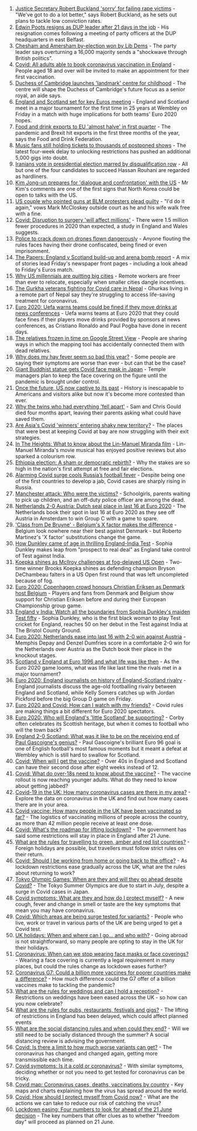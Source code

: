 1. [Justice Secretary Robert Buckland 'sorry' for failing rape victims](https://www.bbc.co.uk/news/uk-politics-57511425) - "We've got to do a lot better," says Robert Buckland, as he sets out plans to tackle low conviction rates.
2. [Edwin Poots resigns as DUP leader after 21 days in the job](https://www.bbc.co.uk/news/uk-england-essex-57521158) - His resignation comes following a meeting of party officers at the DUP headquarters in east Belfast.
3. [Chesham and Amersham by-election won by Lib Dems](https://www.bbc.co.uk/news/uk-england-beds-bucks-herts-57472032) - The party leader says overturning a 16,000 majority sends a "shockwave through British politics".
4. [Covid: All adults able to book coronavirus vaccination in England](https://www.bbc.co.uk/news/uk-57517992) - People aged 18 and over will be invited to make an appointment for their first vaccination.
5. [Duchess of Cambridge launches 'landmark' centre for childhood](https://www.bbc.co.uk/news/uk-57511122) - The centre will shape the Duchess of Cambridge's future focus as a senior royal, an aide says.
6. [England and Scotland set for key Euros meeting](https://www.bbc.co.uk/sport/football/51197603) - England and Scotland meet in a major tournament for the first time in 25 years at Wembley on Friday in a match with huge implications for both teams' Euro 2020 hopes.
7. [Food and drink exports to EU 'almost halve' in first quarter](https://www.bbc.co.uk/news/business-57518910) - The pandemic and Brexit hit exports in the first three months of the year, says the Food and Drink Federation.
8. [Music fans still holding tickets to thousands of postponed shows](https://www.bbc.co.uk/news/business-57514862) - The latest four-week delay to unlocking restrictions has pushed an additional 5,000 gigs into doubt.
9. [Iranians vote in presidential election marred by disqualification row](https://www.bbc.co.uk/news/world-middle-east-57510763) - All but one of the four candidates to succeed Hassan Rouhani are regarded as hardliners.
10. [Kim Jong-un prepares for 'dialogue and confrontation' with the US](https://www.bbc.co.uk/news/world-asia-57522278) - Mr Kim's comments are one of the first signs that North Korea could be open to talks with the US.
11. [US couple who pointed guns at BLM protesters plead guilty](https://www.bbc.co.uk/news/world-us-canada-57521756) - "I'd do it again," vows Mark McCloskey outside court as he and his wife walk free with a fine.
12. [Covid: Disruption to surgery 'will affect millions'](https://www.bbc.co.uk/news/health-57515472) - There were 1.5 million fewer procedures in 2020 than expected, a study in England and Wales suggests.
13. [Police to crack down on drones flown dangerously](https://www.bbc.co.uk/news/technology-57512513) - Anyone flouting the rules faces having their drone confiscated, being fined or even imprisonment.
14. [The Papers: England v Scotland build-up and arena bomb report](https://www.bbc.co.uk/news/blogs-the-papers-57521163) - A mix of stories lead Friday's newspaper front pages - including a look ahead to Friday's Euros match.
15. [Why US millennials are quitting big cities](https://www.bbc.co.uk/news/world-us-canada-57516592) - Remote workers are freer than ever to relocate, especially when smaller cities dangle incentives.
16. [The Gurkha veterans fighting for Covid care in Nepal](https://www.bbc.co.uk/news/world-asia-57517327) - Ghurkas living in a remote part of Nepal say they're struggling to access life-saving treatment for coronavirus.
17. [Euro 2020: Uefa warns teams could be fined if they move drinks at news conferences](https://www.bbc.co.uk/sport/football/57517337) - Uefa warns teams at Euro 2020 that they could face fines if their players move drinks provided by sponsors at news conferences, as Cristiano Ronaldo and Paul Pogba have done in recent days.
18. [The relatives frozen in time on Google Street View](https://www.bbc.co.uk/news/technology-57511055) - People are sharing ways in which the mapping tool has accidentally connected them with dead relatives.
19. [Why does my hay fever seem so bad this year?](https://www.bbc.co.uk/news/newsbeat-57484580) - Some people are saying their symptoms are worse than ever - but can that be the case?
20. [Giant Buddhist statue gets Covid face mask in Japan](https://www.bbc.co.uk/news/world-asia-57511335) - Temple managers plan to keep the face covering on the figure until the pandemic is brought under control.
21. [Once the future, US now captive to its past](https://www.bbc.co.uk/news/world-us-canada-57517781) - History is inescapable to Americans and visitors alike but now it's become more contested than ever.
22. [Why the twins who had everything 'fell apart'](https://www.bbc.co.uk/news/uk-england-cambridgeshire-57088395) - Sam and Chris Gould died four months apart, leaving their parents asking what could have saved them.
23. [Are Asia's Covid 'winners' entering shaky new territory?](https://www.bbc.co.uk/news/world-asia-57492961) - The places that were best at keeping Covid at bay are now struggling with their exit strategies.
24. [In The Heights: What to know about the Lin-Manuel Miranda film](https://www.bbc.co.uk/news/entertainment-arts-57356251) - Lin-Manuel Miranda's movie musical has enjoyed positive reviews but also sparked a colourism row.
25. [Ethiopia election: A sham or democratic rebirth?](https://www.bbc.co.uk/news/world-africa-57467645) - Why the stakes are so high in the nation's first attempt at free and fair elections.
26. [Alarming Covid surge cools Russia’s football fever](https://www.bbc.co.uk/news/world-europe-57511355) - Despite being one of the first countries to develop a jab, Covid cases are sharply rising in Russia.
27. [Manchester attack: Who were the victims?](https://www.bbc.co.uk/news/uk-40012738) - Schoolgirls, parents waiting to pick up children, and an off-duty police officer are among the dead.
28. [Netherlands 2-0 Austria: Dutch seal place in last 16 at Euro 2020](https://www.bbc.co.uk/sport/football/51197582) - The Netherlands book their spot in last 16 at Euro 2020 as they see off Austria in Amsterdam to win Group C with a game to spare.
29. ['Class from De Bruyne' - Belgium's X factor makes the difference](https://www.bbc.co.uk/sport/football/57520900) - Belgium look nowhere near their best against Denmark - but Roberto Martinez's 'X factor' substitutions change the game.
30. [How Dunkley came of age in thrilling England-India Test](https://www.bbc.co.uk/sport/cricket/57516260) - Sophia Dunkley makes leap from "prospect to real deal" as England take control of Test against India.
31. [Koepka shines as McIlroy challenges at fog-delayed US Open](https://www.bbc.co.uk/sport/golf/57501497) - Two-time winner Brooks Koepka shines as defending champion Bryson DeChambeau falters in a US Open first round that was left uncompleted because of fog.
32. [Euro 2020: Copenhagen crowd honours Christian Eriksen as Denmark host Belgium](https://www.bbc.co.uk/sport/av/football/57518496) - Players and fans from Denmark and Belgium show support for Christian Eriksen before and during their European Championship group game.
33. [England v India: Watch all the boundaries from Sophia Dunkley's maiden Test fifty](https://www.bbc.co.uk/sport/av/cricket/57514576) - Sophia Dunkley, who is the first black woman to play Test cricket for England, reaches 50 on her debut in the Test against India at The Bristol County Ground.
34. [Euro 2020: Netherlands ease into last 16 with 2-0 win against Austria](https://www.bbc.co.uk/sport/av/football/57521252) - Memphis Depay and Denzel Dumfries score in a comfortable 2-0 win for the Netherlands over Austria as the Dutch book their place in the knockout stages.
35. [Scotland v England at Euro 1996 and what life was like then](https://www.bbc.co.uk/news/newsbeat-57334461) - As the Euro 2020 game looms, what was life like last time the rivals met in a major tournament?
36. [Euro 2020: England journalists on history of England-Scotland rivalry](https://www.bbc.co.uk/sport/av/football/57505176) - England journalists discuss the age-old footballing rivalry between England and Scotland, while Kelly Somers catches up with Jordan Pickford before the big Group D game on Friday.
37. [Euro 2020 and Covid: How can I watch with my friends?](https://www.bbc.co.uk/news/uk-57386719) - Covid rules are making things a bit different for Euro 2020 spectators.
38. [Euro 2020: Who will England's 'little Scotland' be supporting?](https://www.bbc.co.uk/news/uk-england-northamptonshire-57504032) - Corby often celebrates its Scottish heritage, but when it comes to football who will the town back?
39. [England 2-0 Scotland: What was it like to be on the receiving end of Paul Gascoigne's genius?](https://www.bbc.co.uk/sport/football/52915690) - Paul Gascoigne's brilliant Euro 96 goal is one of English football's most famous moments but it meant a defeat at Wembley which is still hard to swallow for Scotland.
40. [Covid: When will I get the vaccine?](https://www.bbc.co.uk/news/health-55045639) - Over 40s in England and Scotland can have their second dose after eight weeks instead of 12.
41. [Covid: What do over-18s need to know about the vaccine?](https://www.bbc.co.uk/news/health-57273875) - The vaccine rollout is now reaching younger adults. What do they need to know about getting jabbed?
42. [Covid-19 in the UK: How many coronavirus cases are there in my area?](https://www.bbc.co.uk/news/uk-51768274) - Explore the data on coronavirus in the UK and find out how many cases there are in your area.
43. [Covid vaccine: How many people in the UK have been vaccinated so far?](https://www.bbc.co.uk/news/health-55274833) - The logistics of vaccinating millions of people across the country, as more than 42 million people receive at least one dose.
44. [Covid: What's the roadmap for lifting lockdown?](https://www.bbc.co.uk/news/explainers-52530518) - The government has said some restrictions will stay in place in England after 21 June.
45. [What are the rules for travelling to green, amber and red list countries?](https://www.bbc.co.uk/news/explainers-52544307) - Foreign holidays are possible, but travellers must follow strict rules on their return.
46. [Covid: Should I be working from home or going back to the office?](https://www.bbc.co.uk/news/business-52567567) - As lockdown restrictions ease gradually across the UK, what are the rules about returning to work?
47. [Tokyo Olympic Games: When are they and will they go ahead despite Covid?](https://www.bbc.co.uk/news/world-asia-57240044) - The Tokyo Summer Olympics are due to start in July, despite a surge in Covid cases in Japan.
48. [Covid symptoms: What are they and how do I protect myself?](https://www.bbc.co.uk/news/health-51048366) - A new cough, fever and change in smell or taste are the key symptoms that mean you may have coronavirus.
49. [Covid: Which areas are being surge tested for variants?](https://www.bbc.co.uk/news/explainers-54872039) - People who live, work or travel in various parts of the UK are being urged to get a Covid test.
50. [UK holidays: When and where can I go... and who with?](https://www.bbc.co.uk/news/explainers-52646738) - Going abroad is not straightforward, so many people are opting to stay in the UK for their holidays.
51. [Coronavirus: When can we stop wearing face masks or face coverings?](https://www.bbc.co.uk/news/health-51205344) - Wearing a face covering is currently a legal requirement in many places, but could the rules change as lockdown eases further?
52. [Coronavirus G7: Could a billion more vaccines for poorer countries make a difference?](https://www.bbc.co.uk/news/57427877) - How much difference could the G7 offer of a billion vaccines make to tackling the pandemic?
53. [What are the rules for weddings and can I hold a reception?](https://www.bbc.co.uk/news/explainers-52811509) - Restrictions on weddings have been eased across the UK - so how can you now celebrate?
54. [What are the rules for pubs, restaurants, festivals and gigs?](https://www.bbc.co.uk/news/business-52977388) - The lifting of restrictions in England has been delayed, which could affect planned events
55. [What are the social distancing rules and when could they end?](https://www.bbc.co.uk/news/uk-51506729) - Will we still need to be socially distanced through the summer? A social distancing review is advising the government.
56. [Covid: Is there a limit to how much worse variants can get?](https://www.bbc.co.uk/news/health-57431420) - The coronavirus has changed and changed again, getting more transmissible each time.
57. [Covid symptoms: Is it a cold or coronavirus?](https://www.bbc.co.uk/news/health-54145299) - With similar symptoms, deciding whether or not you need to get tested for coronavirus can be tricky.
58. [Covid map: Coronavirus cases, deaths, vaccinations by country](https://www.bbc.co.uk/news/world-51235105) - Key maps and charts explaining how the virus has spread around the world.
59. [Covid: How should I protect myself from Covid now?](https://www.bbc.co.uk/news/health-57087517) - What are the actions we can take to reduce our risk of catching the virus?
60. [Lockdown easing: Four numbers to look for ahead of the 21 June decision](https://www.bbc.co.uk/news/57403888) - The key numbers that offer clues as to whether "freedom day" will proceed as planned on 21 June.

